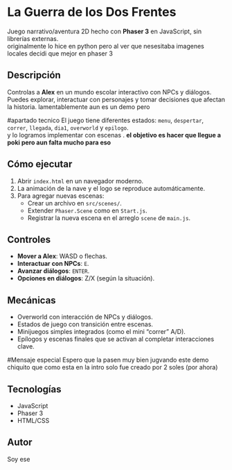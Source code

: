 # La Guerra de los Dos Frentes

Juego narrativo/aventura 2D hecho con **Phaser 3** en JavaScript, 
sin librerías externas.  
originalmente lo hice en python pero al ver que nesesitaba imagenes locales 
decidi que mejor en phaser 3

## Descripción
Controlas a **Alex** en un mundo escolar interactivo con NPCs y diálogos.  
Puedes explorar, interactuar con personajes y tomar decisiones que afectan la historia.
lamentablemente aun es un demo pero 

#apartado tecnico 
El juego tiene diferentes estados: `menu`, `despertar`, `correr`, `llegada`, `dia1`, `overworld` y `epilogo`.  
y lo logramos implementar con escenas . 
**el objetivo es hacer que llegue a poki pero aun falta mucho para eso**
## Cómo ejecutar
1. Abrir `index.html` en un navegador moderno.  
2. La animación de la nave y el logo se reproduce automáticamente.  
3. Para agregar nuevas escenas:
   - Crear un archivo en `src/scenes/`.
   - Extender `Phaser.Scene` como en `Start.js`.
   - Registrar la nueva escena en el arreglo `scene` de `main.js`.

## Controles
- **Mover a Alex**: WASD o flechas.  
- **Interactuar con NPCs**: `E`.  
- **Avanzar diálogos**: `ENTER`.  
- **Opciones en diálogos**: Z/X (según la situación).  

## Mecánicas
- Overworld con interacción de NPCs y diálogos.  
- Estados de juego con transición entre escenas.  
- Minijuegos simples integrados (como el mini “correr” A/D).  
- Epílogos y escenas finales que se activan al completar interacciones clave. 


#Mensaje especial
Espero que la pasen muy bien jugvando este demo chiquito que como esta en la intro 
solo fue creado por 2 soles (por ahora)

## Tecnologías
- JavaScript
- Phaser 3
- HTML/CSS

## Autor
Soy ese
